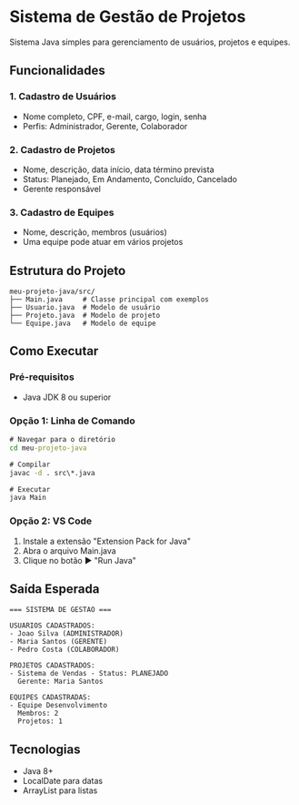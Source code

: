 # Sistema de Gestão de Projetos

Sistema Java simples para gerenciamento de usuários, projetos e equipes.

## Funcionalidades

### 1. Cadastro de Usuários
- Nome completo, CPF, e-mail, cargo, login, senha
- Perfis: Administrador, Gerente, Colaborador

### 2. Cadastro de Projetos  
- Nome, descrição, data início, data término prevista
- Status: Planejado, Em Andamento, Concluído, Cancelado
- Gerente responsável

### 3. Cadastro de Equipes
- Nome, descrição, membros (usuários)
- Uma equipe pode atuar em vários projetos

## Estrutura do Projeto

```
meu-projeto-java/src/
├── Main.java     # Classe principal com exemplos
├── Usuario.java  # Modelo de usuário
├── Projeto.java  # Modelo de projeto
└── Equipe.java   # Modelo de equipe
```

## Como Executar

### Pré-requisitos
- Java JDK 8 ou superior

### Opção 1: Linha de Comando
```cmd
# Navegar para o diretório
cd meu-projeto-java

# Compilar
javac -d . src\*.java

# Executar
java Main
```

### Opção 2: VS Code
1. Instale a extensão "Extension Pack for Java"
2. Abra o arquivo Main.java
3. Clique no botão ▶️ "Run Java"

## Saída Esperada

```
=== SISTEMA DE GESTAO ===

USUARIOS CADASTRADOS:
- Joao Silva (ADMINISTRADOR)
- Maria Santos (GERENTE)
- Pedro Costa (COLABORADOR)

PROJETOS CADASTRADOS:
- Sistema de Vendas - Status: PLANEJADO
  Gerente: Maria Santos

EQUIPES CADASTRADAS:
- Equipe Desenvolvimento
  Membros: 2
  Projetos: 1
```

## Tecnologias

- Java 8+
- LocalDate para datas
- ArrayList para listas